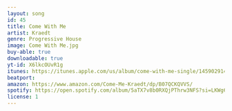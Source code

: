 ```yaml
---
layout: song
id: 45
title: Come With Me
artist: Kraedt
genre: Progressive House
image: Come With Me.jpg
buy-able: true
downloadable: true
yt-id: X6lkcOUvR1g
itunes: https://itunes.apple.com/us/album/come-with-me-single/1459029149
beatport:
amazon: https://www.amazon.com/Come-Me-Kraedt/dp/B07QCKQVVS/
spotify: https://open.spotify.com/album/5aTX7v8b0RXQjPThrw3NFS?si=LKWg6rrKTwS_9QRh2E0vNQ
license: 1
---
```

